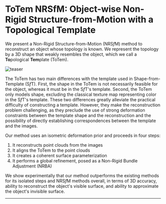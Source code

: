 # ToTem NRSfM: Object-wise Non-Rigid Structure-from-Motion with a Topological Template

We present a Non-Rigid Structure-from-Motion (NRS*f*M) method to reconstruct an object whose topology is known.
   We represent the topology by a 3D shape that weakly resembles the object, which we call a **To**pological **Tem**plate (ToTem).

   ![teaser](https://github.com/agnivsen/ToTem-NRSfM/assets/5153445/dadb67c5-d1e6-4eec-a830-a6e87ef3599d)

   The ToTem has two main differences with the template used in Shape-from-Template (S*f*T).
   First, the shape in the ToTem is not necessarily feasible for the object, whereas it must be in the S*f*T's template.
   Second, the ToTem only models shape, excluding the classical texture map representing color in the S*f*T's template. 
   These two differences greatly alleviate the practical difficulty of constructing a template.
   However, they make the reconstruction problem challenging, as they preclude the use of strong deformation constraints between the template shape and the reconstruction and the possibility of directly establishing correspondences between the template and the images. 
   
   
   Our method uses an isometric deformation prior and proceeds in four steps:
   1. It reconstructs point clouds from the images
   2. It aligns the ToTem to the point clouds
   3. It creates a coherent surface parameterization
   4. It performs a global refinement, posed as a Non-Rigid Bundle Adjustment (NRBA)
     
   We show experimentally that our method outperforms the existing methods for its isolated steps and NRS*f*M methods overall, in terms of 3D accuracy, ability to reconstruct the object's visible surface, and ability to approximate the object's invisible surface. 




   ---

   
